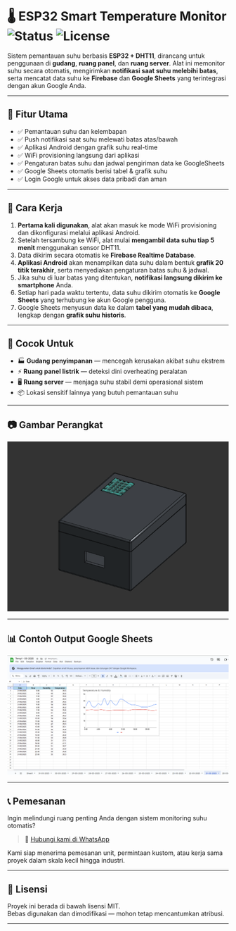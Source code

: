 # 🌡️ ESP32 Smart Temperature Monitor ![Status](https://img.shields.io/badge/status-stable-brightgreen) ![License](https://img.shields.io/badge/license-MIT-blue)

Sistem pemantauan suhu berbasis **ESP32 + DHT11**, dirancang untuk penggunaan di **gudang**, **ruang panel**, dan **ruang server**. Alat ini memonitor suhu secara otomatis, mengirimkan **notifikasi saat suhu melebihi batas**, serta mencatat data suhu ke **Firebase** dan **Google Sheets** yang terintegrasi dengan akun Google Anda.

---

## 🔧 Fitur Utama

- ✅ Pemantauan suhu dan kelembapan
- ✅ Push notifikasi saat suhu melewati batas atas/bawah
- ✅ Aplikasi Android dengan grafik suhu real-time
- ✅ WiFi provisioning langsung dari aplikasi
- ✅ Pengaturan batas suhu dan jadwal pengiriman data ke GoogleSheets
- ✅ Google Sheets otomatis berisi tabel & grafik suhu
- ✅ Login Google untuk akses data pribadi dan aman

---

## 📱 Cara Kerja

1. **Pertama kali digunakan**, alat akan masuk ke mode WiFi provisioning dan dikonfigurasi melalui aplikasi Android.
2. Setelah tersambung ke WiFi, alat mulai **mengambil data suhu tiap 5 menit** menggunakan sensor DHT11.
3. Data dikirim secara otomatis ke **Firebase Realtime Database**.
4. **Aplikasi Android** akan menampilkan data suhu dalam bentuk **grafik 20 titik terakhir**, serta menyediakan pengaturan batas suhu & jadwal.
5. Jika suhu di luar batas yang ditentukan, **notifikasi langsung dikirim ke smartphone** Anda.
6. Setiap hari pada waktu tertentu, data suhu dikirim otomatis ke **Google Sheets** yang terhubung ke akun Google pengguna.
7. Google Sheets menyusun data ke dalam **tabel yang mudah dibaca**, lengkap dengan **grafik suhu historis**.

---

## 🎯 Cocok Untuk

- 🏭 **Gudang penyimpanan** — mencegah kerusakan akibat suhu ekstrem
- ⚡ **Ruang panel listrik** — deteksi dini overheating peralatan
- 🖥️ **Ruang server** — menjaga suhu stabil demi operasional sistem
- 📦 Lokasi sensitif lainnya yang butuh pemantauan suhu

---

## 📷 Gambar Perangkat

![Foto Alat](Screenshots/Zephlyr.png)

---

## 📊 Contoh Output Google Sheets


![Tampilan Sheets](Screenshots/GoogleSheets.png)

---


## 📞 Pemesanan

Ingin melindungi ruang penting Anda dengan sistem monitoring suhu otomatis?

> 📲 [Hubungi kami di WhatsApp](https://wa.me/6281381113710)

Kami siap menerima pemesanan unit, permintaan kustom, atau kerja sama proyek dalam skala kecil hingga industri.

---

## 📄 Lisensi

Proyek ini berada di bawah lisensi MIT.  
Bebas digunakan dan dimodifikasi — mohon tetap mencantumkan atribusi.

---

